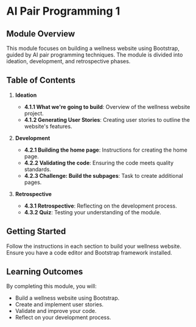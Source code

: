 # AI Pair Programming 1

## Module Overview

This module focuses on building a wellness website using Bootstrap, guided by AI pair programming techniques. The module is divided into ideation, development, and retrospective phases.

## Table of Contents

1. **Ideation**
   - **4.1.1 What we're going to build**: Overview of the wellness website project.
   - **4.1.2 Generating User Stories**: Creating user stories to outline the website's features.

2. **Development**
   - **4.2.1 Building the home page**: Instructions for creating the home page.
   - **4.2.2 Validating the code**: Ensuring the code meets quality standards.
   - **4.2.3 Challenge: Build the subpages**: Task to create additional pages.

3. **Retrospective**
   - **4.3.1 Retrospective**: Reflecting on the development process.
   - **4.3.2 Quiz**: Testing your understanding of the module.

## Getting Started

Follow the instructions in each section to build your wellness website. Ensure you have a code editor and Bootstrap framework installed.

## Learning Outcomes

By completing this module, you will:
- Build a wellness website using Bootstrap.
- Create and implement user stories.
- Validate and improve your code.
- Reflect on your development process.
